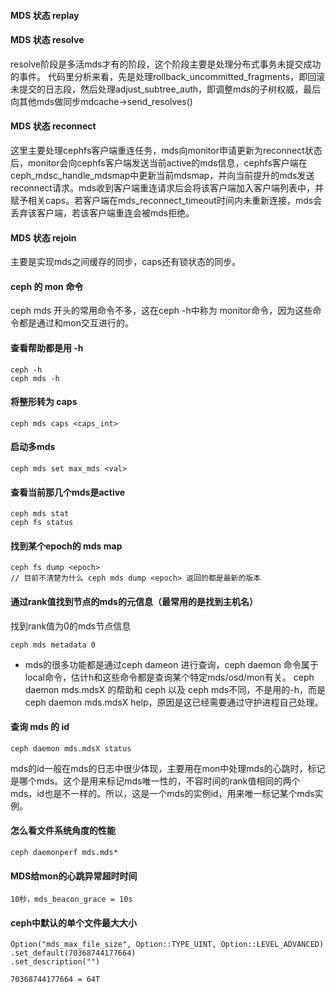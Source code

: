 #### MDS 状态 replay

#### MDS 状态 resolve

resolve阶段是多活mds才有的阶段，这个阶段主要是处理分布式事务未提交成功的事件。
代码里分析来看，先是处理rollback_uncommitted_fragments，即回滚未提交的日志段，然后处理adjust_subtree_auth，即调整mds的子树权威，最后向其他mds做同步mdcache->send_resolves()

#### MDS 状态 reconnect

这里主要处理cephfs客户端重连任务，mds向monitor申请更新为reconnect状态后，monitor会向cephfs客户端发送当前active的mds信息，cephfs客户端在ceph_mdsc_handle_mdsmap中更新当前mdsmap，并向当前提升的mds发送reconnect请求。mds收到客户端重连请求后会将该客户端加入客户端列表中，并赋予相关caps。若客户端在mds_reconnect_timeout时间内未重新连接，mds会丢弃该客户端，若该客户端重连会被mds拒绝。

#### MDS 状态 rejoin

主要是实现mds之间缓存的同步，caps还有锁状态的同步。

#### ceph 的 mon 命令

ceph mds 开头的常用命令不多，这在ceph -h中称为 monitor命令，因为这些命令都是通过和mon交互进行的。

#### 查看帮助都是用 -h

    ceph -h
    ceph mds -h
  
#### 将整形转为 caps

    ceph mds caps <caps_int>
 
#### 启动多mds

    ceph mds set max_mds <val>

#### 查看当前那几个mds是active

    ceph mds stat 
    ceph fs status
    
#### 找到某个epoch的 mds map

    ceph fs dump <epoch>
    // 目前不清楚为什么 ceph mds dump <epoch> 返回的都是最新的版本

#### 通过rank值找到节点的mds的元信息（最常用的是找到主机名）

找到rank值为0的mds节点信息

    ceph mds metadata 0 

* mds的很多功能都是通过ceph dameon 进行查询，ceph daemon 命令属于 local命令，估计h和这些命令都是查询某个特定mds/osd/mon有关。
ceph daemon mds.mdsX 的帮助和 ceph 以及 ceph mds不同，不是用的-h，而是 ceph daemon mds.mdsX help，原因是这已经需要通过守护进程自己处理。

#### 查询 mds 的 id

    ceph daemon mds.mdsX status
    
mds的id一般在mds的日志中很少体现，主要用在mon中处理mds的心跳时，标记是哪个mds。这个是用来标记mds唯一性的，不容时间的rank值相同的两个mds，id也是不一样的。所以，这是一个mds的实例id，用来唯一标记某个mds实例。

#### 怎么看文件系统角度的性能
      
    ceph daemonperf mds.mds* 

#### MDS给mon的心跳异常超时时间

    10秒，mds_beacon_grace = 10s

#### ceph中默认的单个文件最大大小

    Option("mds_max_file_size", Option::TYPE_UINT, Option::LEVEL_ADVANCED)
    .set_default(70368744177664)
    .set_description("")
    
    70368744177664 = 64T
